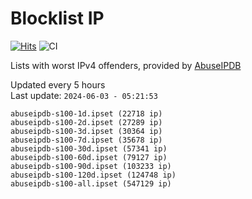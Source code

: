 # Blocklist IP

[![Hits](https://hits.seeyoufarm.com/api/count/incr/badge.svg?url=https%3A%2F%2Fgithub.com%2Fborestad%2Fblocklist-ip%2F&count_bg=%2379C83D&title_bg=%23555555&icon=&icon_color=%23E7E7E7&title=hits&edge_flat=false)](https://hits.seeyoufarm.com)  ![CI](https://img.shields.io/github/workflow/status/borestad/blocklist-ip/CI?style=flat-square)

Lists with worst IPv4 offenders, provided by [AbuseIPDB](https://www.abuseipdb.com/)

<!-- FOOTER-PLACEHOLDER -->
Updated every 5 hours<br>
Last update: `2024-06-03 - 05:21:53`
```
abuseipdb-s100-1d.ipset (22718 ip)
abuseipdb-s100-2d.ipset (27289 ip)
abuseipdb-s100-3d.ipset (30364 ip)
abuseipdb-s100-7d.ipset (35678 ip)
abuseipdb-s100-30d.ipset (57341 ip)
abuseipdb-s100-60d.ipset (79127 ip)
abuseipdb-s100-90d.ipset (103233 ip)
abuseipdb-s100-120d.ipset (124748 ip)
abuseipdb-s100-all.ipset (547129 ip)
```
